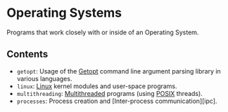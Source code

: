 # Operating Systems
Programs that work closely with or inside of an Operating System.


## Contents
  - `getopt`: Usage of the [Getopt][getopt] command line argument parsing library in various languages.
  - `linux`: [Linux][linux] kernel modules and user-space programs.
  - `multithreading`: [Multithreaded][multithread] programs (using [POSIX][posix] threads).
  - `processes`: Process creation and [Inter-process communication][ipc].


[getopt]: https://en.wikipedia.org/wiki/Getopt
[linux]: https://en.wikipedia.org/wiki/Linux
[make]: https://en.wikipedia.org/wiki/Make_(software)
[multithread]: https://en.wikipedia.org/wiki/Thread_(computing)#Multithreading
[posix]: https://en.wikipedia.org/wiki/POSIX
